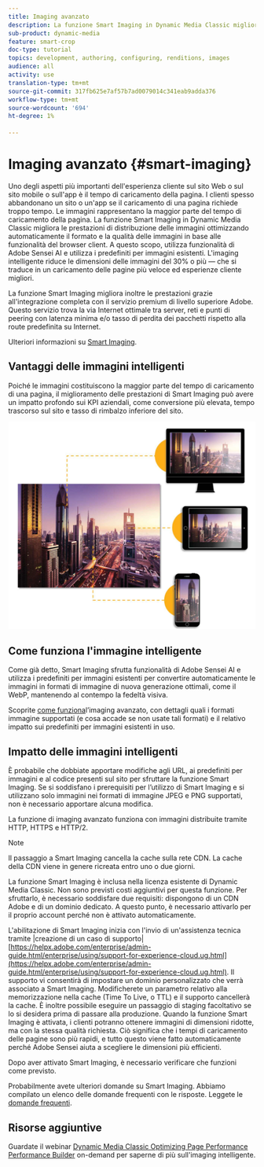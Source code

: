 ```yaml
---
title: Imaging avanzato
description: La funzione Smart Imaging in Dynamic Media Classic migliora le prestazioni di distribuzione delle immagini ottimizzando automaticamente il formato e la qualità delle immagini in base alle funzionalità del browser client. A questo scopo, utilizza  funzionalità di Adobe Sensei AI e utilizza i predefiniti per immagini esistenti. Scopri ulteriori informazioni su Smart Imaging e su come utilizzarlo per offrire ai clienti esperienze migliori attraverso un caricamento più rapido delle pagine.
sub-product: dynamic-media
feature: smart-crop
doc-type: tutorial
topics: development, authoring, configuring, renditions, images
audience: all
activity: use
translation-type: tm+mt
source-git-commit: 317fb625e7af57b7ad0079014c341eab9adda376
workflow-type: tm+mt
source-wordcount: '694'
ht-degree: 1%

---
```



# Imaging avanzato {#smart-imaging}

Uno degli aspetti più importanti dell&#39;esperienza cliente sul sito Web o sul sito mobile o sull&#39;app è il tempo di caricamento della pagina. I clienti spesso abbandonano un sito o un&#39;app se il caricamento di una pagina richiede troppo tempo. Le immagini rappresentano la maggior parte del tempo di caricamento della pagina. La funzione Smart Imaging in Dynamic Media Classic migliora le prestazioni di distribuzione delle immagini ottimizzando automaticamente il formato e la qualità delle immagini in base alle funzionalità del browser client. A questo scopo, utilizza  funzionalità di Adobe Sensei AI e utilizza i predefiniti per immagini esistenti. L&#39;imaging intelligente riduce le dimensioni delle immagini del 30% o più — che si traduce in un caricamento delle pagine più veloce ed esperienze cliente migliori.

La funzione Smart Imaging migliora inoltre le prestazioni grazie all&#39;integrazione completa con il servizio premium di livello superiore  Adobe. Questo servizio trova la via Internet ottimale tra server, reti e punti di peering con latenza minima e/o tasso di perdita dei pacchetti rispetto alla route predefinita su Internet.

Ulteriori informazioni su [Smart Imaging](https://docs.adobe.com/content/help/en/experience-manager-64/assets/dynamic/imaging-faq.html).

## Vantaggi delle immagini intelligenti

Poiché le immagini costituiscono la maggior parte del tempo di caricamento di una pagina, il miglioramento delle prestazioni di Smart Imaging può avere un impatto profondo sui KPI aziendali, come conversione più elevata, tempo trascorso sul sito e tasso di rimbalzo inferiore del sito.

![immagine](assets/smart-imaging/smart-imaging-1.png)

## Come funziona l&#39;immagine intelligente

Come già detto, Smart Imaging sfrutta  funzionalità di Adobe Sensei AI e utilizza i predefiniti per immagini esistenti per convertire automaticamente le immagini in formati di immagine di nuova generazione ottimali, come il WebP, mantenendo al contempo la fedeltà visiva.

Scoprite [come funziona](https://docs.adobe.com/content/help/en/experience-manager-64/assets/dynamic/imaging-faq.html#how-does-smart-imaging-work)l’imaging avanzato, con dettagli quali i formati immagine supportati (e cosa accade se non usate tali formati) e il relativo impatto sui predefiniti per immagini esistenti in uso.

## Impatto delle immagini intelligenti

È probabile che dobbiate apportare modifiche agli URL, ai predefiniti per immagini e al codice presenti sul sito per sfruttare la funzione Smart Imaging. Se si soddisfano i prerequisiti per l’utilizzo di Smart Imaging e si utilizzano solo immagini nei formati di immagine JPEG e PNG supportati, non è necessario apportare alcuna modifica.

La funzione di imaging avanzato funziona con immagini distribuite tramite HTTP, HTTPS e HTTP/2.

>[!NOTE]
>
>Il passaggio a Smart Imaging cancella la cache sulla rete CDN. La cache della CDN viene in genere ricreata entro uno o due giorni.

La funzione Smart Imaging è inclusa nella licenza esistente di Dynamic Media Classic. Non sono previsti costi aggiuntivi per questa funzione. Per sfruttarlo, è necessario soddisfare due requisiti: dispongono di un CDN  Adobe e di un dominio dedicato. A questo punto, è necessario attivarlo per il proprio account perché non è attivato automaticamente.

L&#39;abilitazione di Smart Imaging inizia con l&#39;invio di un&#39;assistenza tecnica tramite |creazione di un caso di supporto| [https://helpx.adobe.com/enterprise/admin-guide.html/enterprise/using/support-for-experience-cloud.ug.html](https://helpx.adobe.com/enterprise/admin-guide.html/enterprise/using/support-for-experience-cloud.ug.html). Il supporto vi consentirà di impostare un dominio personalizzato che verrà associato a Smart Imaging. Modificherete un parametro relativo alla memorizzazione nella cache (Time To Live, o TTL) e il supporto cancellerà la cache. È inoltre possibile eseguire un passaggio di staging facoltativo se lo si desidera prima di passare alla produzione. Quando la funzione Smart Imaging è attivata, i clienti potranno ottenere immagini di dimensioni ridotte, ma con la stessa qualità richiesta. Ciò significa che i tempi di caricamento delle pagine sono più rapidi, e tutto questo viene fatto automaticamente perché  Adobe Sensei aiuta a scegliere le dimensioni più efficienti.

Dopo aver attivato Smart Imaging, è necessario verificare che funzioni come previsto.

Probabilmente avete ulteriori domande su Smart Imaging. Abbiamo compilato un elenco delle domande frequenti con le risposte. Leggete le [domande frequenti](https://docs.adobe.com/content/help/en/experience-manager-64/assets/dynamic/imaging-faq.html).

## Risorse aggiuntive

Guardate il webinar [Dynamic Media Classic Optimizing Page Performance Performance Builder](https://seminars.adobeconnect.com/pzc1gw0cihpv) on-demand per saperne di più sull&#39;imaging intelligente.
